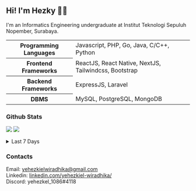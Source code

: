 ## Hi! I'm Hezky 👋🏻
I'm an Informatics Engineering undergraduate at Institut Teknologi Sepuluh Nopember, Surabaya.

<table>
  <tbody>
    <tr>
      <th>Programming Languages</th> 
      <td>Javascript, PHP, Go, Java, C/C++, Python</td>
    </tr>
    <tr>
      <th>Frontend Frameworks</th>
      <td>ReactJS, React Native, NextJS, Tailwindcss, Bootstrap</td>
    </tr>
    <tr>
      <th>Backend Frameworks</th>
      <td>ExpressJS, Laravel</td>
    </tr>
    <tr>
      <th>DBMS</th>
      <td>MySQL, PostgreSQL, MongoDB</td>
    </tr>
  </tbody>
</table>

### Github Stats

<img src='https://github-readme-stats.vercel.app/api?username=bazoka-kaka&show_icons=true&count_private=true&theme=dracula' /> <img src='https://github-readme-stats.vercel.app/api/top-langs/?username=bazoka-kaka&layout=compact&theme=dracula&langs_count=10' />
<details>
  <summary>Last 7 Days</summary><br />
  <img src='https://wakatime.com/share/@e08f8b14-02a9-4fc3-a997-6be14dbaff15/901d8d76-e039-41e7-96f8-f48de02c6e18.svg' width='500' />
</details>

### Contacts

Email: yehezkielwiradhika@gmail.com
<br>
Linkedin: [linkedin.com/yehezkiel-wiradhika/](https://www.linkedin.com/in/yehezkiel-wiradhika)
<br>
Discord: yehezkel_1086#4118
